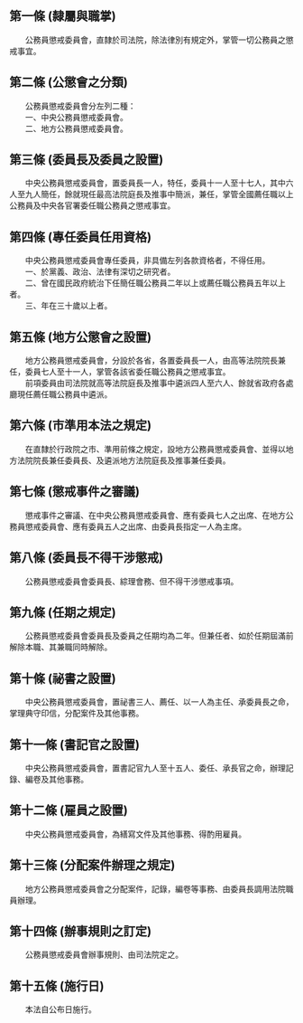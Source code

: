 第一條 (隸屬與職掌)
-------------------
　　公務員懲戒委員會，直隸於司法院，除法律別有規定外，掌管一切公務員之懲戒事宜。  


第二條 (公懲會之分類)
---------------------
　　公務員懲戒委員會分左列二種：  
　　一、中央公務員懲戒委員會。  
　　二、地方公務員懲戒委員會。  


第三條 (委員長及委員之設置)
---------------------------
　　中央公務員懲戒委員會，置委員長一人，特任，委員十一人至十七人，其中六人至九人簡任，餘就現任最高法院庭長及推事中簡派，兼任，掌管全國薦任職以上公務員及中央各官署委任職公務員之懲戒事宜。  


第四條 (專任委員任用資格)
-------------------------
　　中央公務員懲戒委員會專任委員，非具備左列各款資格者，不得任用。  
　　一、於黨義、政治、法律有深切之研究者。  
　　二、曾在國民政府統治下任簡任職公務員二年以上或薦任職公務員五年以上者。  
　　三、年在三十歲以上者。  


第五條 (地方公懲會之設置)
-------------------------
　　地方公務員懲戒委員會，分設於各省，各置委員長一人，由高等法院院長兼任，委員七人至十一人，掌管各該省委任職公務員之懲戒事宜。  
　　前項委員由司法院就高等法院庭長及推事中遴派四人至六人、餘就省政府各處廳現任薦任職公務員中遴派。  


第六條 (市準用本法之規定)
-------------------------
　　在直隸於行政院之市、準用前條之規定，設地方公務員懲戒委員會、並得以地方法院院長兼任委員長、及遴派地方法院庭長及推事兼任委員。  


第七條 (懲戒事件之審議)
-----------------------
　　懲戒事件之審議、在中央公務員懲戒委員會、應有委員七人之出席、在地方公務員懲戒委員會、應有委員五人之出席、由委員長指定一人為主席。  


第八條 (委員長不得干涉懲戒)
---------------------------
　　公務員懲戒委員會委員長、綜理會務、但不得干涉懲戒事項。  


第九條 (任期之規定)
-------------------
　　公務員懲戒委員會委員長及委員之任期均為二年。但兼任者、如於任期屆滿前解除本職、其兼職同時解除。  


第十條 (祕書之設置)
-------------------
　　中央公務員懲戒委員會，置祕書三人、薦任、以一人為主任、承委員長之命，掌理典守印信，分配案件及其他事務。  


第十一條 (書記官之設置)
-----------------------
　　中央公務員懲戒委員會，置書記官九人至十五人、委任、承長官之命，辦理記錄、編卷及其他事務。  


第十二條 (雇員之設置)
---------------------
　　中央公務員懲戒委員會，為繕寫文件及其他事務、得酌用雇員。  


第十三條 (分配案件辦理之規定)
-----------------------------
　　地方公務員懲戒委員會之分配案件，記錄，編卷等事務、由委員長調用法院職員辦理。  


第十四條 (辦事規則之訂定)
-------------------------
　　公務員懲戒委員會辦事規則、由司法院定之。  


第十五條 (施行日)
-----------------
　　本法自公布日施行。